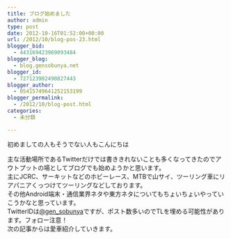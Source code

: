 ```yaml
---
title: ブログ始めました
author: admin
type: post
date: 2012-10-16T01:52:00+00:00
url: /2012/10/blog-pos-23.html
blogger_bid:
  - 443169423969093484
blogger_blog:
  - blog.gensobunya.net
blogger_id:
  - 727123902490827443
blogger_author:
  - 05415749641252153199
blogger_permalink:
  - /2012/10/blog-post.html
categories:
  - 未分類

---
```

初めましての人もそうでない人もこんにちは

<div>
</div>

<div>
  主な活動場所であるTwitterだけでは書ききれないことも多くなってきたのでアウトプットの場としてブログでも始めようかと思います。
</div>

<div>
</div>

<div>
  主にJCRC、サーキットなどのホビーレース、MTBで山サイ、ツーリング車にリアパニアくっつけてツーリングなどしております。
</div>

<div>
  その他Android端末・通信業界ネタや東方ネタについてもちょいちょいやっていこうかなと思っています。
</div>

<div>
</div>

<div>
</div>

<div>
</div>

<div>
  TwitterIDは<a href="https://twitter.com/gen_sobunya" target="_blank">@gen_sobunya</a>ですが、ポスト数多いのでTLを埋める可能性があります。フォロー注意！
</div>

<div>
</div>

<div>
</div>

<div>
  次の記事からは愛車紹介していきます。
</div>

<!-- WP QUADS Content Ad Plugin v. 1.6.0 -->

<div class="quads-location quads-ad1" id="quads-ad1" style="float:none;margin:0px;">
  <!-- gensou-cycle_banner2_AdSense3_1x1_as -->
  
  <ins class="adsbygoogle"
     style="display:block"
     data-ad-client="ca-pub-0056151430743709"
     data-ad-slot="4152578227"
     data-ad-format="auto"></ins>
</div>